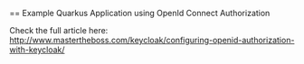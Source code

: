 == Example Quarkus Application using OpenId Connect Authorization

Check the full article here: http://www.mastertheboss.com/keycloak/configuring-openid-authorization-with-keycloak/
